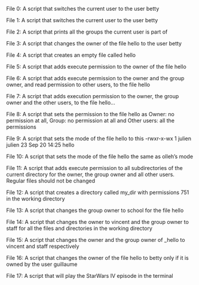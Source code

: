 File 0: A script that switches the current user to the user betty

File 1: A script that switches the current user to the user betty

File 2: A script that prints all the groups the current user is part of

File 3: A script that changes the owner of the file hello to the user betty

File 4: A script that creates an empty file called hello

File 5: A script that adds execute permission to the owner of the file hello

File 6: A script that adds execute permission to the owner and the group owner, and read permission to other users, to the file hello

File 7: A script that adds execution permission to the owner, the group owner and the other users, to the file hello...

File 8: A script that sets the permission to the file hello as Owner: no permission at all, Group: no permission at all and Other users: all the permissions

File 9: A script that sets the mode of the file hello to this -rwxr-x-wx 1 julien julien 23 Sep 20 14:25 hello

File 10: A script that sets the mode of the file hello the same as olleh’s mode

File 11: A script that adds execute permission to all subdirectories of the current directory for the owner, the group owner and all other users. Regular files should not be changed

File 12: A script that creates a directory called my_dir with permissions 751 in the working directory

File 13: A script that changes the group owner to school for the file hello

File 14: A script that changes the owner to vincent and the group owner to staff for all the files and directories in the working directory

File 15: A script that changes the owner and the group owner of _hello to vincent and staff respectively

File 16: A script that changes the owner of the file hello to betty only if it is owned by the user guillaume

File 17: A script that will play the StarWars IV episode in the terminal
